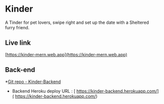 # Kinder
A Tinder for pet lovers, swipe right and set up the date with a Sheltered furry friend.

## Live link
[https://kinder-mern.web.app](https://kinder-mern.web.app)

## Back-end
*[Git repo - Kinder-Backend](https://github.com/shashankkatte/kinder-backend)
* Backend Heroku deploy URL : [ https://kinder-backend.herokuapp.com/]( https://kinder-backend.herokuapp.com/)
